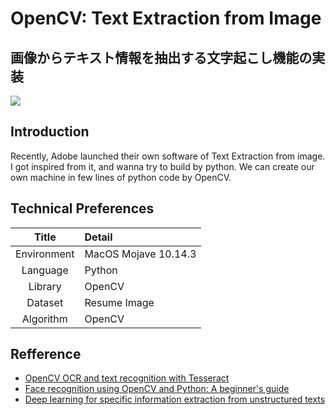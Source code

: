 # OpenCV: Text Extraction from Image
## 画像からテキスト情報を抽出する文字起こし機能の実装
![](https://www.pyimagesearch.com/wp-content/uploads/2018/09/opencv_ocr_pipeline.png)

## Introduction

Recently, Adobe launched their own software of Text Extraction from image.
I got inspired from it, and wanna try to build by python.
We can create our own machine in few lines of python code by OpenCV.

## Technical Preferences

| Title | Detail |
|:-----------:|:------------------------------------------------|
| Environment | MacOS Mojave 10.14.3 |
| Language | Python |
| Library | OpenCV |
| Dataset | Resume Image |
| Algorithm | OpenCV |

## Refference

- [OpenCV OCR and text recognition with Tesseract](https://www.pyimagesearch.com/2018/09/17/opencv-ocr-and-text-recognition-with-tesseract/)
- [Face recognition using OpenCV and Python: A beginner's guide](https://www.superdatascience.com/blogs/opencv-face-recognition)
- [Deep learning for specific information extraction from unstructured texts](https://towardsdatascience.com/deep-learning-for-specific-information-extraction-from-unstructured-texts-12c5b9dceada)
